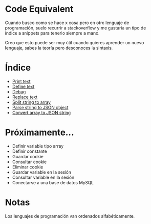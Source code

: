 # Code Equivalent

Cuando busco como se hace x cosa pero en otro lenguaje de programación, suelo recurrir a stackoverflow y me gustaría un tipo de índice a snippets para tenerlo siempre a mano.

Creo que esto puede ser muy útil cuando quieres aprender un nuevo lenguaje, sabes la teoría pero desconoces la sintaxis.

# Índice

- [Print text](https://github.com/vivirenremoto/equivalent_code/blob/master/print_text.md)
- [Define text](https://github.com/vivirenremoto/equivalent_code/blob/master/define_string.md)
- [Debug](https://github.com/vivirenremoto/equivalent_code/blob/master/debug.md)
- [Replace text](https://github.com/vivirenremoto/equivalent_code/blob/master/replace_text.md)
- [Split string to array](https://github.com/vivirenremoto/equivalent_code/blob/master/split_string_to_array.md)
- [Parse string to JSON object](https://github.com/vivirenremoto/equivalent_code/blob/master/parse_json.md)
- [Convert array to JSON string](https://github.com/vivirenremoto/equivalent_code/blob/master/convert_array_to_json_string.md)

# Próximamente...

- Definir variable tipo array
- Definir constante
- Guardar cookie
- Consultar cookie
- Eliminar cookie
- Guardar variable en la sesión
- Consultar variable en la sesión
- Conectarse a una base de datos MySQL

# Notas

Los lenguajes de programación van ordenados alfabéticamente.
